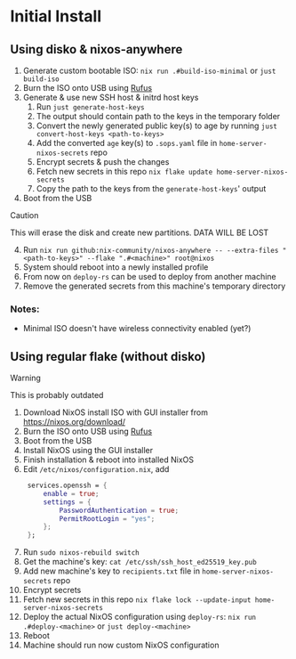 # Initial Install

## Using disko & nixos-anywhere

1. Generate custom bootable ISO: `nix run .#build-iso-minimal` or `just build-iso`
2. Burn the ISO onto USB using [Rufus](https://rufus.ie/en/)
3. Generate & use new SSH host & initrd host keys
   1. Run `just generate-host-keys`
   2. The output should contain path to the keys in the temporary folder
   3. Convert the newly generated public key(s) to age by running `just convert-host-keys <path-to-keys>`
   4. Add the converted `age` key(s) to `.sops.yaml` file in `home-server-nixos-secrets` repo
   5. Encrypt secrets & push the changes
   6. Fetch new secrets in this repo `nix flake update home-server-nixos-secrets`
   7. Copy the path to the keys from the `generate-host-keys`' output
4. Boot from the USB
> [!CAUTION]
> This will erase the disk and create new partitions. DATA WILL BE LOST
4. Run `nix run github:nix-community/nixos-anywhere -- --extra-files "<path-to-keys>" --flake ".#<machine>" root@nixos`
5. System should reboot into a newly installed profile
6. From now on `deploy-rs` can be used to deploy from another machine
7. Remove the generated secrets from this machine's temporary directory

### Notes:

- Minimal ISO doesn't have wireless connectivity enabled (yet?)

## Using regular flake (without disko)

> [!WARNING]  
> This is probably outdated

1. Download NixOS install ISO with GUI installer from https://nixos.org/download/
2. Burn the ISO onto USB using [Rufus](https://rufus.ie/en/)
3. Boot from the USB
4. Install NixOS using the GUI installer
5. Finish installation & reboot into installed NixOS
6. Edit `/etc/nixos/configuration.nix`, add
   ```nix
    services.openssh = {
        enable = true;
        settings = {
            PasswordAuthentication = true;
            PermitRootLogin = "yes";
        };
    };
   ```
7. Run `sudo nixos-rebuild switch`
8. Get the machine's key: `cat /etc/ssh/ssh_host_ed25519_key.pub`
9. Add new machine's key to `recipients.txt` file in `home-server-nixos-secrets` repo
10. Encrypt secrets
11. Fetch new secrets in this repo `nix flake lock --update-input home-server-nixos-secrets`
12. Deploy the actual NixOS configuration using `deploy-rs`: `nix run .#deploy-<machine>` or `just deploy-<machine>`
13. Reboot
14. Machine should run now custom NixOS configuration
